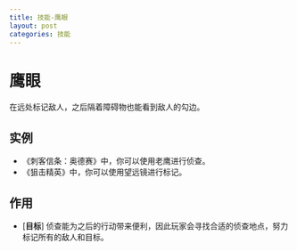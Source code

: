 ```yaml
---
title: 技能-鹰眼
layout: post
categories: 技能
---
```


# 鹰眼
在远处标记敌人，之后隔着障碍物也能看到敌人的勾边。

## 实例
- 《刺客信条：奥德赛》中，你可以使用老鹰进行侦查。
- 《狙击精英》中，你可以使用望远镜进行标记。

## 作用
- [**目标**] 侦查能为之后的行动带来便利，因此玩家会寻找合适的侦查地点，努力标记所有的敌人和目标。
